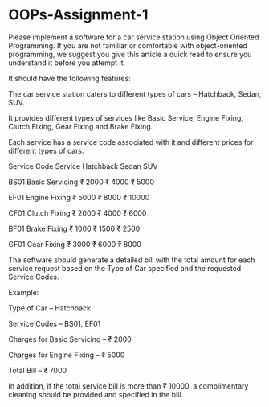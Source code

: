 # OOPs-Assignment-1

Please implement a software for a car service station using Object Oriented Programming. If you are not familiar or
comfortable with object-oriented programming, we suggest you give this article a quick read to ensure you
understand it before you attempt it.

It should have the following features:

The car service station caters to different types of cars – Hatchback, Sedan, SUV.

It provides different types of services like Basic Service, Engine Fixing, Clutch Fixing, Gear Fixing and Brake Fixing.

Each service has a service code associated with it and different prices for different types of cars.

Service Code Service Hatchback Sedan SUV

BS01 Basic Servicing ₹ 2000 ₹ 4000 ₹ 5000

EF01 Engine Fixing ₹ 5000 ₹ 8000 ₹ 10000

CF01 Clutch Fixing ₹ 2000 ₹ 4000 ₹ 6000

BF01 Brake Fixing ₹ 1000 ₹ 1500 ₹ 2500

GF01 Gear Fixing ₹ 3000 ₹ 6000 ₹ 8000


The software should generate a detailed bill with the total amount for each service request based on the Type of
Car specified and the requested Service Codes.

Example:

Type of Car – Hatchback

Service Codes – BS01, EF01

Charges for Basic Servicing – ₹ 2000

Charges for Engine Fixing – ₹ 5000

Total Bill – ₹ 7000

In addition, if the total service bill is more than ₹ 10000, a complimentary cleaning should be provided and specified
in the bill.
